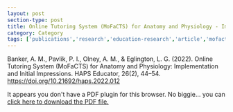```yaml
---
layout: post
section-type: post
title: Online Tutoring System (MoFaCTS) for Anatomy and Physiology - Implementation and Initial Impressions
category: Category
tags: ['publications','research','education-research','article','mofacts', 'ldi','braintrust','discourse', 'nlp']
---
```

Banker, A. M., Pavlik, P. I., Olney, A. M., & Eglington, L. G. (2022). Online Tutoring System (MoFaCTS) for Anatomy and Physiology: Implementation and Initial Impressions. HAPS Educator, 26(2), 44–54. https://doi.org/10.21692/haps.2022.012


<object data="https://blogs.memphis.edu/aolney/files/2022/08/Banker2022-HAPS.pdf" type="application/pdf" width="100%" height="600px">
 
  <p>It appears you don't have a PDF plugin for this browser.
  No biggie... you can <a href="https://blogs.memphis.edu/aolney/files/2022/08/Banker2022-HAPS.pdf">click here to
  download the PDF file.</a></p>
  
</object>
